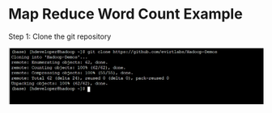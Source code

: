 # Map Reduce Word Count Example 

Step 1: Clone the git repository 

![Alt text](/images/WC_Screenshot_1.png?raw=true "hadoop MR example")
